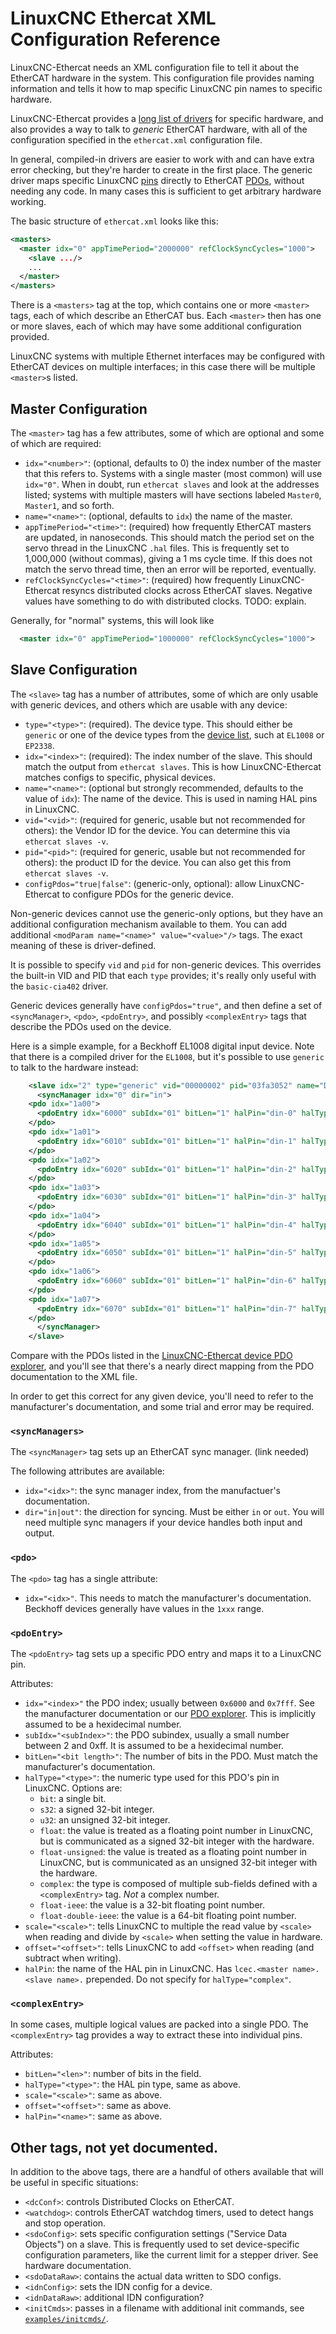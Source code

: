 # LinuxCNC Ethercat XML Configuration Reference

LinuxCNC-Ethercat needs an XML configuration file to tell it about the
EtherCAT hardware in the system.  This configuration file provides
naming information and tells it how to map specific LinuxCNC pin names
to specific hardware.

LinuxCNC-Ethercat provides a [long list of drivers](DEVICES.md) for
specific hardware, and also provides a way to talk to *generic*
EtherCAT hardware, with all of the configuration specified in the
`ethercat.xml` configuration file.

In general, compiled-in drivers are easier to work with and can have
extra error checking, but they're harder to create in the first place.
The generic driver maps specific LinuxCNC
[pins](https://linuxcnc.org/docs/html/hal/intro.html) directly to
EtherCAT
[PDOs](https://infosys.beckhoff.com/english.php?content=../content/1033/bk51x0/2519207947.html&id=),
without needing any code.  In many cases this is sufficient to get
arbitrary hardware working.

The basic structure of `ethercat.xml` looks like this:

```xml
<masters>
  <master idx="0" appTimePeriod="2000000" refClockSyncCycles="1000">
    <slave .../>
	...
  </master>
</masters>
```

There is a `<masters>` tag at the top, which contains one or more
`<master>` tags, each of which describe an EtherCAT bus.  Each
`<master>` then has one or more slaves, each of which may have some
additional configuration provided.

LinuxCNC systems with multiple Ethernet interfaces may be configured
with EtherCAT devices on multiple interfaces; in this case there will
be multiple `<master>`s listed.

## Master Configuration

The `<master>` tag has a few attributes, some of which are optional
and some of which are required:

- `idx="<number>"`: (optional, defaults to 0) the index number of the master that this refers
  to.  Systems with a single master (most common) will use `idx="0"`.
  When in doubt, run `ethercat slaves` and look at the addresses
  listed; systems with multiple masters will have sections labeled
  `Master0`, `Master1`, and so forth.
- `name="<name>"`: (optional, defaults to `idx`) the name of the master.
- `appTimePeriod="<time>"`: (required) how frequently EtherCAT masters are
  updated, in nanoseconds.  This should match the period set on the
  servo thread in the LinuxCNC `.hal` files.  This is frequently set
  to 1,000,000 (without commas), giving a 1 ms cycle time.  If this
  does not match the servo thread time, then an error will be
  reported, eventually.
- `refClockSyncCycles="<time>"`: (required) how frequently LinuxCNC-Ethercat
  resyncs distributed clocks across EtherCAT slaves.  Negative values
  have something to do with distributed clocks.  TODO: explain.

Generally, for "normal" systems, this will look like 

```xml
  <master idx="0" appTimePeriod="1000000" refClockSyncCycles="1000">
```

## Slave Configuration

The `<slave>` tag has a number of attributes, some of which are only
usable with generic devices, and others which are usable with any
device:

- `type="<type>"`: (required).  The device type.  This should either
  be `generic` or one of the device types from the [device
  list](DEVICES.md), such at `EL1008` or `EP2338`.
- `idx="<index>"`: (required): The index number of the slave.  This
  should match the output from `ethercat slaves`.  This is how
  LinuxCNC-Ethercat matches configs to specific, physical devices.
- `name="<name>"`: (optional but strongly recommended, defaults to the
  value of `idx`): The name of the device.  This is used in naming HAL
  pins in LinuxCNC.
-  `vid="<vid>"`: (required for generic, usable but not recommended for others): the Vendor ID for the
   device.  You can determine this via `ethercat slaves -v`.
- `pid="<pid>"`: (required for generic, usable but not recommended for others): the product ID for the
  device.  You can also get this from `ethercat slaves -v`.
- `configPdos="true|false"`: (generic-only, optional): allow
  LinuxCNC-Ethercat to configure PDOs for the generic device.
  
Non-generic devices cannot use the generic-only options, but they have
an additional configuration mechanism available to them.  You can add
additional `<modParam name="<name>" value="<value>"/>` tags.  The
exact meaning of these is driver-defined.

It is possible to specify `vid` and `pid` for non-generic devices.
This overrides the built-in VID and PID that each `type` provides;
it's really only useful with the `basic-cia402` driver.
  
Generic devices generally have `configPdos="true"`, and then define a
set of `<syncManager>`, `<pdo>`, `<pdoEntry>`, and possibly
`<complexEntry>` tags that describe the PDOs used on the device.

Here is a simple example, for a Beckhoff EL1008 digital input device.
Note that there is a compiled driver for the `EL1008`, but it's possible to use
`generic` to talk to the hardware instead:

```xml
    <slave idx="2" type="generic" vid="00000002" pid="03fa3052" name="D2" configPdos="true">
      <syncManager idx="0" dir="in">
	<pdo idx="1a00">
	  <pdoEntry idx="6000" subIdx="01" bitLen="1" halPin="din-0" halType="bit"/>
	</pdo>
	<pdo idx="1a01">
	  <pdoEntry idx="6010" subIdx="01" bitLen="1" halPin="din-1" halType="bit"/>
	</pdo>
	<pdo idx="1a02">
	  <pdoEntry idx="6020" subIdx="01" bitLen="1" halPin="din-2" halType="bit"/>
	</pdo>
	<pdo idx="1a03">
	  <pdoEntry idx="6030" subIdx="01" bitLen="1" halPin="din-3" halType="bit"/>
	</pdo>
	<pdo idx="1a04">
	  <pdoEntry idx="6040" subIdx="01" bitLen="1" halPin="din-4" halType="bit"/>
	</pdo>
	<pdo idx="1a05">
	  <pdoEntry idx="6050" subIdx="01" bitLen="1" halPin="din-5" halType="bit"/>
	</pdo>
	<pdo idx="1a06">
	  <pdoEntry idx="6060" subIdx="01" bitLen="1" halPin="din-6" halType="bit"/>
	</pdo>
	<pdo idx="1a07">
	  <pdoEntry idx="6070" subIdx="01" bitLen="1" halPin="din-7" halType="bit"/>
	</pdo>
      </syncManager>
    </slave>
```

Compare with the PDOs listed in the [LinuxCNC-Ethercat device PDO
explorer](https://linuxcnc-ethercat.github.io/esi-data/devices/EL1008),
and you'll see that there's a nearly direct mapping from the PDO
documentation to the XML file.

In order to get this correct for any given device, you'll need to
refer to the manufacturer's documentation, and some trial and error
may be required.

### `<syncManagers>`

The `<syncManager>` tag sets up an EtherCAT sync manager.  (link
needed)

The following attributes are available:

- `idx="<idx>"`: the sync manager index, from the manufactuer's
  documentation.
- `dir="in|out"`: the direction for syncing.  Must be either `in` or
  `out`.  You will need multiple sync managers if your device handles
  both input and output.

### `<pdo>`

The `<pdo>` tag has a single attribute:

- `idx="<idx>"`.  This needs to match the manufacturer's
  documentation.  Beckhoff devices generally have values in the `1xxx`
  range.

### `<pdoEntry>`

The `<pdoEntry>` tag sets up a specific PDO entry and maps it to a
LinuxCNC pin.

Attributes:

- `idx="<index>"` the PDO index; usually between `0x6000` and `0x7fff`.
  See the manufacturer documentation or our [PDO
  explorer](http://linuxcnc-ethercat.github.io/esi-data/devices).
  This is implicitly assumed to be a hexidecimal number.
- `subIdx="<subIndex>"`: the PDO subindex, usually a small number
  between 2 and 0xff.  It is assumed to be a hexidecimal number.
- `bitLen="<bit length>"`: The number of bits in the PDO.  Must match
  the manufacturer's documentation.
- `halType="<type>"`: the numeric type used for this PDO's pin in
  LinuxCNC.  Options are:
  - `bit`: a single bit.
  - `s32`: a signed 32-bit integer.
  - `u32`: an unsigned 32-bit integer.
  - `float`: the value is treated as a floating point number in
    LinuxCNC, but is communicated as a signed 32-bit integer with the
    hardware.
  - `float-unsigned`: the value is treated as a floating point number
    in LinuxCNC, but is communicated as an unsigned 32-bit integer
    with the hardware.
  - `complex`: the type is composed of multiple sub-fields defined
    with a `<complexEntry>` tag.  *Not* a complex number.
  - `float-ieee`: the value is a 32-bit floating point number.
  - `float-double-ieee`: the value is a 64-bit floating point number.
- `scale="<scale>"`: tells LinuxCNC to multiple the read value by
  `<scale>` when reading and divide by `<scale>` when setting the
  value in hardware.
- `offset="<offset>"`: tells LinuxCNC to add `<offset>` when reading
  (and subtract when writing).
- `halPin`: the name of the HAL pin in LinuxCNC.  Has `lcec.<master
  name>.<slave name>.` prepended.  Do not specify for
  `halType="complex"`.

### `<complexEntry>`

In some cases, multiple logical values are packed into a single PDO.
The `<complexEntry>` tag provides a way to extract these into
individual pins.

Attributes:

- `bitLen="<len>"`: number of bits in the field.
- `halType="<type>"`: the HAL pin type, same as above.
- `scale="<scale>"`: same as above.
- `offset="<offset>"`: same as above.
- `halPin="<name>"`: same as above.

## Other tags, not yet documented. 

In addition to the above tags, there are a handful of others available
that will be useful in specific situations:

- `<dcConf>`: controls Distributed Clocks on EtherCAT.
- `<watchdog>`: controls EtherCAT watchdog timers, used to detect
  hangs and stop operation.
- `<sdoConfig>`: sets specific configuration settings ("Service Data
  Objects") on a slave.  This is frequently used to set
  device-specific configuration parameters, like the current limit for
  a stepper driver.  See hardware documentation.
- `<sdoDataRaw>`: contains the actual data written to SDO configs.
- `<idnConfig>`: sets the IDN config for a device.
- `<idnDataRaw>`: additional IDN configuration?
- `<initCmds>`: passes in a filename with additional init commands,
  see [`examples/initcmds/`](../examples/initcmds/).
